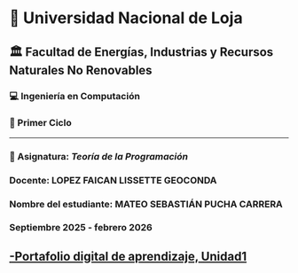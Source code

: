 # 🏫 Universidad Nacional de Loja
## 🏛️ Facultad de Energías, Industrias y Recursos Naturales No Renovables  

### 💻 Ingeniería en Computación  
### 📘 Primer Ciclo  

---
### 🧩 Asignatura: *Teoría de la Programación*  
### Docente: LOPEZ FAICAN LISSETTE GEOCONDA 
### Nombre del estudiante: MATEO SEBASTIÁN PUCHA CARRERA

###           Septiembre 2025 - febrero 2026
## [-Portafolio digital de aprendizaje, Unidad1](Contenidos.md)
